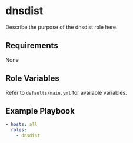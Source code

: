 # dnsdist

Describe the purpose of the dnsdist role here.

## Requirements
None

## Role Variables
Refer to `defaults/main.yml` for available variables.

## Example Playbook
```yaml
- hosts: all
  roles:
    - dnsdist
```
